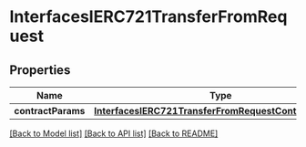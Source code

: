 # InterfacesIERC721TransferFromRequest

## Properties
Name | Type | Description | Notes
------------ | ------------- | ------------- | -------------
**contractParams** | [**InterfacesIERC721TransferFromRequestContractParams**](InterfacesIERC721TransferFromRequestContractParams.md) |  | 

[[Back to Model list]](../README.md#documentation-for-models) [[Back to API list]](../README.md#documentation-for-api-endpoints) [[Back to README]](../README.md)


